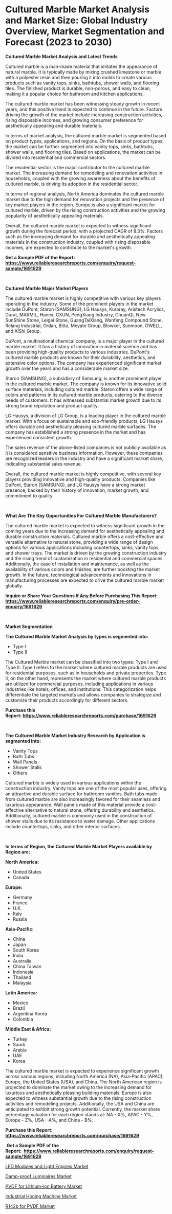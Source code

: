 <p><h1>Cultured Marble Market Analysis and Market Size: Global Industry Overview, Market Segmentation and Forecast (2023 to 2030)</h1></p><p><strong>Cultured Marble Market Analysis and Latest Trends</strong></p>
<p><p>Cultured marble is a man-made material that imitates the appearance of natural marble. It is typically made by mixing crushed limestone or marble with a polyester resin and then pouring it into molds to create various products such as vanity tops, sinks, bathtubs, shower walls, and flooring tiles. The finished product is durable, non-porous, and easy to clean, making it a popular choice for bathroom and kitchen applications.</p><p>The cultured marble market has been witnessing steady growth in recent years, and this positive trend is expected to continue in the future. Factors driving the growth of the market include increasing construction activities, rising disposable incomes, and growing consumer preference for aesthetically appealing and durable materials.</p><p>In terms of market analysis, the cultured marble market is segmented based on product types, applications, and regions. On the basis of product types, the market can be further segmented into vanity tops, sinks, bathtubs, shower walls, and flooring tiles. Based on applications, the market can be divided into residential and commercial sectors.</p><p>The residential sector is the major contributor to the cultured marble market. The increasing demand for remodeling and renovation activities in households, coupled with the growing awareness about the benefits of cultured marble, is driving its adoption in the residential sector.</p><p>In terms of regional analysis, North America dominates the cultured marble market due to the high demand for renovation projects and the presence of key market players in the region. Europe is also a significant market for cultured marble, driven by the rising construction activities and the growing popularity of aesthetically appealing materials.</p><p>Overall, the cultured marble market is expected to witness significant growth during the forecast period, with a projected CAGR of 8.3%. Factors such as the increasing demand for durable and aesthetically appealing materials in the construction industry, coupled with rising disposable incomes, are expected to contribute to the market's growth.</p></p>
<p><strong>Get a Sample PDF of the Report:&nbsp; <a href="https://www.reliableresearchreports.com/enquiry/request-sample/1691629">https://www.reliableresearchreports.com/enquiry/request-sample/1691629</a></strong></p>
<p>&nbsp;</p>
<p><strong>Cultured Marble Major Market Players</strong></p>
<p><p>The cultured marble market is highly competitive with various key players operating in the industry. Some of the prominent players in the market include DuPont, Staron (SAMSUNG), LG Hausys, Kuraray, Aristech Acrylics, Durat, MARMIL, Hanex, CXUN, PengXiang Industry, ChuanQi, New SunShine Stone, Leigei Stone, GuangTaiXiang, Wanfeng Compound Stone, Relang Industrial, Ordan, Bitto, Meyate Group, Blowker, Sunmoon, OWELL, and XiShi Group.</p><p>DuPont, a multinational chemical company, is a major player in the cultured marble market. It has a history of innovation in material science and has been providing high-quality products to various industries. DuPont's cultured marble products are known for their durability, aesthetics, and extensive color options. The company has experienced significant market growth over the years and has a considerable market size.</p><p>Staron (SAMSUNG), a subsidiary of Samsung, is another prominent player in the cultured marble market. The company is known for its innovative solid surface materials, including cultured marble. Staron offers a wide range of colors and patterns in its cultured marble products, catering to the diverse needs of customers. It has witnessed substantial market growth due to its strong brand reputation and product quality.</p><p>LG Hausys, a division of LG Group, is a leading player in the cultured marble market. With a focus on sustainable and eco-friendly products, LG Hausys offers durable and aesthetically pleasing cultured marble surfaces. The company has established a strong presence in the market and has experienced consistent growth.</p><p>The sales revenue of the above-listed companies is not publicly available as it is considered sensitive business information. However, these companies are recognized leaders in the industry and have a significant market share, indicating substantial sales revenue.</p><p>Overall, the cultured marble market is highly competitive, with several key players providing innovative and high-quality products. Companies like DuPont, Staron (SAMSUNG), and LG Hausys have a strong market presence, backed by their history of innovation, market growth, and commitment to quality.</p></p>
<p>&nbsp;</p>
<p><strong>What Are The Key Opportunities For Cultured Marble Manufacturers?</strong></p>
<p><p>The cultured marble market is expected to witness significant growth in the coming years due to the increasing demand for aesthetically appealing and durable construction materials. Cultured marble offers a cost-effective and versatile alternative to natural stone, providing a wide range of design options for various applications including countertops, sinks, vanity tops, and shower trays. The market is driven by the growing construction industry and the rising trend of customization in residential and commercial spaces. Additionally, the ease of installation and maintenance, as well as the availability of various colors and finishes, are further boosting the market growth. In the future, technological advancements and innovations in manufacturing processes are expected to drive the cultured marble market globally.</p></p>
<p><strong>Inquire or Share Your Questions If Any Before Purchasing This Report: <a href="https://www.reliableresearchreports.com/enquiry/pre-order-enquiry/1691629">https://www.reliableresearchreports.com/enquiry/pre-order-enquiry/1691629</a></strong></p>
<p>&nbsp;</p>
<p><strong>Market Segmentation</strong></p>
<p><strong>The Cultured Marble Market Analysis by types is segmented into:</strong></p>
<p><ul><li>Type I</li><li>Type II</li></ul></p>
<p><p>The Cultured Marble market can be classified into two types: Type I and Type II. Type I refers to the market where cultured marble products are used for residential purposes, such as in households and private properties. Type II, on the other hand, represents the market where cultured marble products are utilized for commercial purposes, including applications in various industries like hotels, offices, and institutions. This categorization helps differentiate the targeted markets and allows companies to strategize and customize their products accordingly for different sectors.</p></p>
<p><strong>Purchase this Report:&nbsp;<a href="https://www.reliableresearchreports.com/purchase/1691629">https://www.reliableresearchreports.com/purchase/1691629</a></strong></p>
<p>&nbsp;</p>
<p><strong>The Cultured Marble Market Industry Research by Application is segmented into:</strong></p>
<p><ul><li>Vanity Tops</li><li>Bath Tubs</li><li>Wall Panels</li><li>Shower Stalls</li><li>Others</li></ul></p>
<p><p>Cultured marble is widely used in various applications within the construction industry. Vanity tops are one of the most popular uses, offering an attractive and durable surface for bathroom vanities. Bath tubs made from cultured marble are also increasingly favored for their seamless and luxurious appearance. Wall panels made of this material provide a cost-effective alternative to natural stone, offering durability and aesthetics. Additionally, cultured marble is commonly used in the construction of shower stalls due to its resistance to water damage. Other applications include countertops, sinks, and other interior surfaces.</p></p>
<p>&nbsp;</p>
<p><strong>In terms of Region, the Cultured Marble Market Players available by Region are:</strong></p>
<p>
    <p> <strong> North America: </strong>
        <ul>
            <li>United States</li>
            <li>Canada</li>
        </ul>
        </p> 
    <p> <strong> Europe: </strong>
        <ul>
            <li>Germany</li>
            <li>France</li>
            <li>U.K.</li>
            <li>Italy</li>
            <li>Russia</li>
        </ul>
        </p> 
    <p> <strong> Asia-Pacific: </strong>
        <ul>
            <li>China</li>
            <li>Japan</li>
            <li>South Korea</li>
            <li>India</li>
            <li>Australia</li>
            <li>China Taiwan</li>
            <li>Indonesia</li>
            <li>Thailand</li>
            <li>Malaysia</li>
        </ul>
        </p> 
    <p> <strong> Latin America: </strong>
        <ul>
            <li>Mexico</li>
            <li>Brazil</li>
            <li>Argentina Korea</li>
            <li>Colombia</li>
        </ul>
        </p> 
    <p> <strong> Middle East & Africa: </strong>
        <ul>
            <li>Turkey</li>
            <li>Saudi</li>
            <li>Arabia</li>
            <li>UAE</li>
            <li>Korea</li>
        </ul>
    </p>
    </p>
<p><p>The cultured marble market is expected to experience significant growth across various regions, including North America (NA), Asia-Pacific (APAC), Europe, the United States (USA), and China. The North American region is projected to dominate the market owing to the increasing demand for luxurious and aesthetically pleasing building materials. Europe is also expected to witness substantial growth due to the rising construction activities and remodeling projects. Additionally, the USA and China are anticipated to exhibit strong growth potential. Currently, the market share percentage valuation for each region stands at: NA - X%, APAC - Y%, Europe - Z%, USA - A%, and China - B%.</p></p>
<p><strong>Purchase this Report: <a href="https://www.reliableresearchreports.com/purchase/1691629">https://www.reliableresearchreports.com/purchase/1691629</a></strong></p>
<p>&nbsp;<strong>Get a Sample PDF of the Report:&nbsp;&nbsp;<a href="https://www.reliableresearchreports.com/enquiry/request-sample/1691629">https://www.reliableresearchreports.com/enquiry/request-sample/1691629</a></strong></p>
<p><strong></strong></p>
<p><p><a href="https://www.linkedin.com/pulse/led-modules-light-engines-market-size-share-amp-trends-analysis-ktdge/">LED Modules and Light Engines Market</a></p><p><a href="https://www.linkedin.com/pulse/damp-proof-luminaires-market-size-share-global-analysis-report-ls4me/">Damp-proof Luminaires Market</a></p><p><a href="https://medium.com/@judithhoffman05/pvdf-for-lithium-ion-battery-market-outlook-industry-overview-and-forecast-2023-to-2030-838ee0ff30ea">PVDF for Lithium-ion Battery Market</a></p><p><a href="https://www.linkedin.com/pulse/industrial-honing-machine-market-research-report-unlocks/">Industrial Honing Machine Market</a></p><p><a href="https://medium.com/@kimberlymontgomery2004/r142b-for-pvdf-market-size-market-outlook-and-market-forecast-2023-to-2030-e7a6fa2fbaee">R142b for PVDF Market</a></p></p>